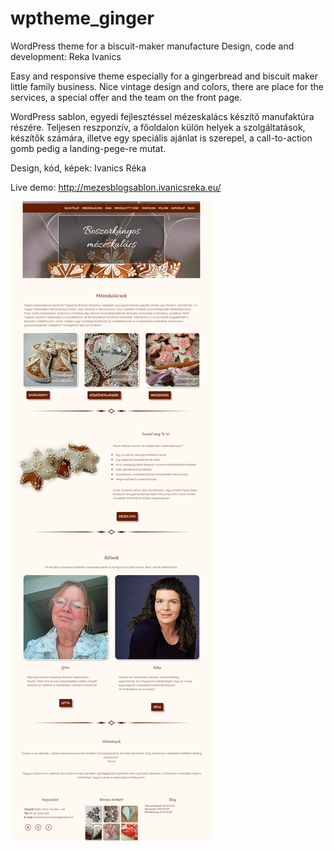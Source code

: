 # wptheme_ginger
WordPress theme for a biscuit-maker manufacture
Design, code and development: Reka Ivanics

Easy and responsive theme especially for a gingerbread and biscuit maker little family business. 
Nice vintage design and colors, there are place for the services, a special offer and the team on the front page.

WordPress sablon, egyedi fejlesztéssel mézeskalács készítő manufaktúra részére.
Teljesen reszponzív, a főoldalon külön helyek a szolgáltatások, készítők számára, illetve egy speciális ajánlat is szerepel, a call-to-action gomb pedig a landing-pege-re mutat.

Design, kód, képek: Ivanics Réka

Live demo: http://mezesblogsablon.ivanicsreka.eu/

![Blogsablon kép](https://github.com/rekaivanics/wptheme_ginger/blob/master/screen_mezesblog.png)

